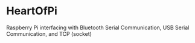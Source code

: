 # HeartOfPi
Raspberry Pi interfacing with Bluetooth Serial Communication, USB Serial Communication, and TCP (socket)
